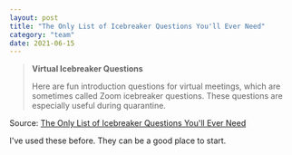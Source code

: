 ```yaml
---
layout: post
title: "The Only List of Icebreaker Questions You'll Ever Need"
category: "team"
date: 2021-06-15
---
```


> **Virtual Icebreaker Questions**
>
> Here are fun introduction questions for virtual meetings, which are sometimes called Zoom icebreaker questions. These questions are especially useful during quarantine.

Source: [The Only List of Icebreaker Questions You'll Ever Need](https://museumhack.com/list-icebreakers-questions/)

I've used these before.  They can be a good place to start.
